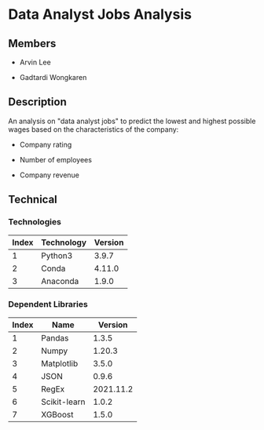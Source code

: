 # Data Analyst Jobs Analysis

## Members

- Arvin Lee

- Gadtardi Wongkaren

## Description

An analysis on "data analyst jobs" to predict the lowest and highest possible wages based on the characteristics of the company:

- Company rating

- Number of employees

- Company revenue

## Technical

### Technologies

| Index | Technology | Version |
| ----- | ---------- | ------- |
| 1     | Python3    | 3.9.7   |
| 2     | Conda      | 4.11.0  |
| 3     | Anaconda   | 1.9.0   |

### Dependent Libraries

| Index | Name         | Version   |
| ----- | ------------ | --------- |
| 1     | Pandas       | 1.3.5     |
| 2     | Numpy        | 1.20.3    |
| 3     | Matplotlib   | 3.5.0     |
| 4     | JSON         | 0.9.6     |
| 5     | RegEx        | 2021.11.2 |
| 6     | Scikit-learn | 1.0.2     |
| 7     | XGBoost      | 1.5.0     |
